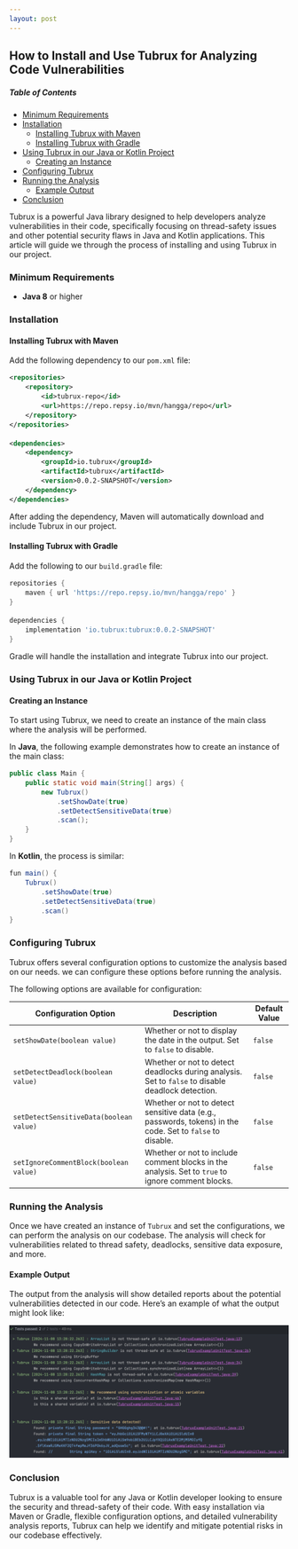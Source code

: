 ```yaml
---
layout: post
---
```

## How to Install and Use Tubrux for Analyzing Code Vulnerabilities

##### Table of Contents
- [Minimum Requirements](#minimum-requirements)
- [Installation](#installation)
  - [Installing Tubrux with Maven](#installing-tubrux-with-maven)
  - [Installing Tubrux with Gradle](#installing-tubrux-with-gradle)
- [Using Tubrux in our Java or Kotlin Project](#using-tubrux-in-our-java-or-kotlin-project)
  - [Creating an Instance](#creating-an-instance)
- [Configuring Tubrux](#configuring-tubrux)
- [Running the Analysis](#running-the-analysis)
  - [Example Output](#example-output)
- [Conclusion](#conclusion)

Tubrux is a powerful Java library designed to help developers analyze vulnerabilities in their code, specifically focusing on thread-safety issues and other potential security flaws in Java and Kotlin applications. This article will guide we through the process of installing and using Tubrux in our project.

### Minimum Requirements
- **Java 8** or higher

### Installation

#### Installing Tubrux with Maven

Add the following dependency to our `pom.xml` file:

```xml
<repositories>
    <repository>
        <id>tubrux-repo</id>
        <url>https://repo.repsy.io/mvn/hangga/repo</url>
    </repository>
</repositories>

<dependencies>
    <dependency>
        <groupId>io.tubrux</groupId>
        <artifactId>tubrux</artifactId>
        <version>0.0.2-SNAPSHOT</version>
    </dependency>
</dependencies>
```

After adding the dependency, Maven will automatically download and include Tubrux in our project.

#### Installing Tubrux with Gradle

Add the following to our `build.gradle` file:

```groovy
repositories {
    maven { url 'https://repo.repsy.io/mvn/hangga/repo' }
}

dependencies {
    implementation 'io.tubrux:tubrux:0.0.2-SNAPSHOT'
}
```

Gradle will handle the installation and integrate Tubrux into our project.

### Using Tubrux in our Java or Kotlin Project

#### Creating an Instance

To start using Tubrux, we need to create an instance of the main class where the analysis will be performed.

In **Java**, the following example demonstrates how to create an instance of the main class:

```java
public class Main {
    public static void main(String[] args) {
        new Tubrux()
            .setShowDate(true)
            .setDetectSensitiveData(true)
            .scan();
    }
}
```

In **Kotlin**, the process is similar:

```java
fun main() {
    Tubrux()
        .setShowDate(true)
        .setDetectSensitiveData(true)
        .scan()
}
```

### Configuring Tubrux

Tubrux offers several configuration options to customize the analysis based on our needs. we can configure these options before running the analysis.

The following options are available for configuration:

| **Configuration Option**         | **Description**                                                                                         | **Default Value** |
|-----------------------------------|---------------------------------------------------------------------------------------------------------|-------------------|
| `setShowDate(boolean value)`      | Whether or not to display the date in the output. Set to `false` to disable.                           | `false`            |
| `setDetectDeadlock(boolean value)`| Whether or not to detect deadlocks during analysis. Set to `false` to disable deadlock detection.       | `false`            |
| `setDetectSensitiveData(boolean value)` | Whether or not to detect sensitive data (e.g., passwords, tokens) in the code. Set to `false` to disable. | `false`            |
| `setIgnoreCommentBlock(boolean value)`  | Whether or not to include comment blocks in the analysis. Set to `true` to ignore comment blocks.     | `false`           |


### Running the Analysis

Once we have created an instance of `Tubrux` and set the configurations, we can perform the analysis on our codebase. The analysis will check for vulnerabilities related to thread safety, deadlocks, sensitive data exposure, and more.

#### Example Output

The output from the analysis will show detailed reports about the potential vulnerabilities detected in our code. Here’s an example of what the output might look like:

<img src="https://github.com/tubrux/blog/blob/dark/_posts/example-output.png?raw=true"/>

### Conclusion

Tubrux is a valuable tool for any Java or Kotlin developer looking to ensure the security and thread-safety of their code. With easy installation via Maven or Gradle, flexible configuration options, and detailed vulnerability analysis reports, Tubrux can help we identify and mitigate potential risks in our codebase effectively.
